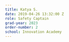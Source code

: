 ```yaml
---
title: Katya S.
date: 2019-04-26 13:32:00 Z
role: Safety Captain
grad-year: 2023
order-number: 2
school: Innovation Academy
---
```


